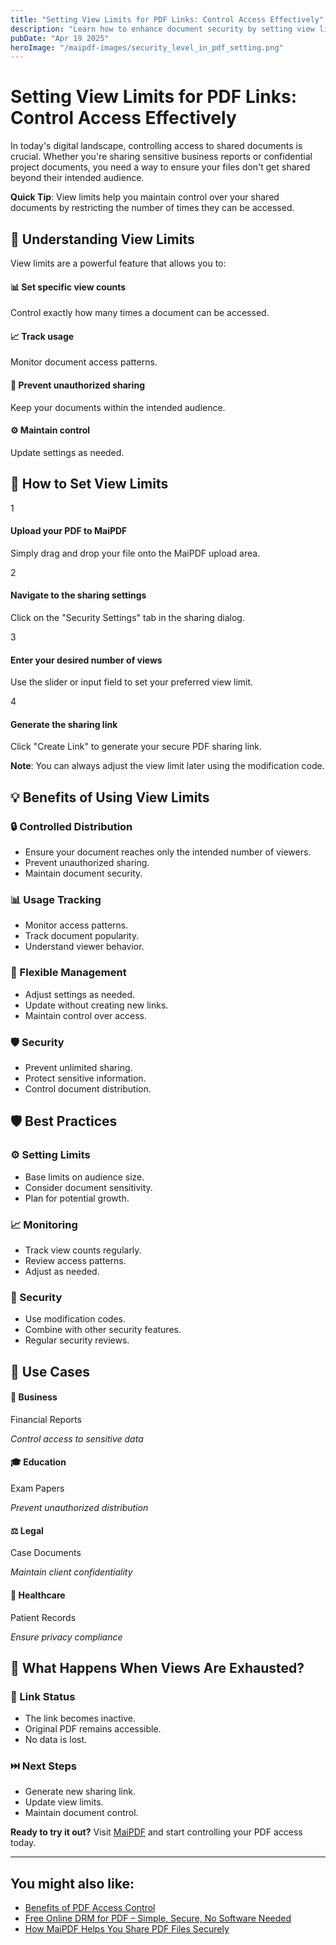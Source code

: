```yaml
---
title: "Setting View Limits for PDF Links: Control Access Effectively"
description: "Learn how to enhance document security by setting view limits on your shared PDFs with MaiPDF."
pubDate: "Apr 19 2025"
heroImage: "/maipdf-images/security_level_in_pdf_setting.png"
---
```


# Setting View Limits for PDF Links: Control Access Effectively

<div class="intro-panel">
  <p>In today's digital landscape, controlling access to shared documents is crucial. Whether you're sharing sensitive business reports or confidential project documents, you need a way to ensure your files don't get shared beyond their intended audience.</p>
  <div class="tip-box">
    <p><strong>Quick Tip</strong>: View limits help you maintain control over your shared documents by restricting the number of times they can be accessed.</p>
  </div>
</div>

## 🎯 Understanding View Limits

<div class="feature-overview">
  <p>View limits are a powerful feature that allows you to:</p>
  <div class="features-grid">
    <div class="card">
      <h4>📊 Set specific view counts</h4>
      <p>Control exactly how many times a document can be accessed.</p>
    </div>
    <div class="card">
      <h4>📈 Track usage</h4>
      <p>Monitor document access patterns.</p>
    </div>
    <div class="card">
      <h4>🛑 Prevent unauthorized sharing</h4>
      <p>Keep your documents within the intended audience.</p>
    </div>
    <div class="card">
      <h4>⚙️ Maintain control</h4>
      <p>Update settings as needed.</p>
    </div>
  </div>
</div>

## 🔧 How to Set View Limits

<div class="steps-container">
  <div class="step">
    <div class="step-number">1</div>
    <div class="step-content">
      <h4>Upload your PDF to MaiPDF</h4>
      <p>Simply drag and drop your file onto the MaiPDF upload area.</p>
    </div>
  </div>
  <div class="step">
    <div class="step-number">2</div>
    <div class="step-content">
      <h4>Navigate to the sharing settings</h4>
      <p>Click on the "Security Settings" tab in the sharing dialog.</p>
    </div>
  </div>
  <div class="step">
    <div class="step-number">3</div>
    <div class="step-content">
      <h4>Enter your desired number of views</h4>
      <p>Use the slider or input field to set your preferred view limit.</p>
    </div>
  </div>
  <div class="step">
    <div class="step-number">4</div>
    <div class="step-content">
      <h4>Generate the sharing link</h4>
      <p>Click "Create Link" to generate your secure PDF sharing link.</p>
    </div>
  </div>
</div>

<div class="note-box">
  <p><strong>Note</strong>: You can always adjust the view limit later using the modification code.</p>
</div>

## 💡 Benefits of Using View Limits

<div class="benefits-grid">
  <div class="card">
    <h3>🔒 Controlled Distribution</h3>
    <ul>
      <li>Ensure your document reaches only the intended number of viewers.</li>
      <li>Prevent unauthorized sharing.</li>
      <li>Maintain document security.</li>
    </ul>
  </div>
  
  <div class="card">
    <h3>📊 Usage Tracking</h3>
    <ul>
      <li>Monitor access patterns.</li>
      <li>Track document popularity.</li>
      <li>Understand viewer behavior.</li>
    </ul>
  </div>
  
  <div class="card">
    <h3>🔄 Flexible Management</h3>
    <ul>
      <li>Adjust settings as needed.</li>
      <li>Update without creating new links.</li>
      <li>Maintain control over access.</li>
    </ul>
  </div>
  
  <div class="card">
    <h3>🛡️ Security</h3>
    <ul>
      <li>Prevent unlimited sharing.</li>
      <li>Protect sensitive information.</li>
      <li>Control document distribution.</li>
    </ul>
  </div>
</div>

## 🛡️ Best Practices

<div class="features-grid">
  <div class="card">
    <h3>⚙️ Setting Limits</h3>
    <ul>
      <li>Base limits on audience size.</li>
      <li>Consider document sensitivity.</li>
      <li>Plan for potential growth.</li>
    </ul>
  </div>
  
  <div class="card">
    <h3>📈 Monitoring</h3>
    <ul>
      <li>Track view counts regularly.</li>
      <li>Review access patterns.</li>
      <li>Adjust as needed.</li>
    </ul>
  </div>
  
  <div class="card">
    <h3>🔐 Security</h3>
    <ul>
      <li>Use modification codes.</li>
      <li>Combine with other security features.</li>
      <li>Regular security reviews.</li>
    </ul>
  </div>
</div>

## 🎯 Use Cases

<div class="card">
  <div class="features-grid">
    <div>
      <h4>🏢 Business</h4>
      <p>Financial Reports</p>
      <p><em>Control access to sensitive data</em></p>
    </div>
    <div>
      <h4>🎓 Education</h4>
      <p>Exam Papers</p>
      <p><em>Prevent unauthorized distribution</em></p>
    </div>
    <div>
      <h4>⚖️ Legal</h4>
      <p>Case Documents</p>
      <p><em>Maintain client confidentiality</em></p>
    </div>
    <div>
      <h4>🏥 Healthcare</h4>
      <p>Patient Records</p>
      <p><em>Ensure privacy compliance</em></p>
    </div>
  </div>
</div>

## 🔄 What Happens When Views Are Exhausted?

<div class="features-grid">
  <div class="card">
    <h3>🔗 Link Status</h3>
    <ul>
      <li>The link becomes inactive.</li>
      <li>Original PDF remains accessible.</li>
      <li>No data is lost.</li>
    </ul>
  </div>
  
  <div class="card">
    <h3>⏭️ Next Steps</h3>
    <ul>
      <li>Generate new sharing link.</li>
      <li>Update view limits.</li>
      <li>Maintain document control.</li>
    </ul>
  </div>
</div>

<div class="cta-container">
  <p><strong>Ready to try it out?</strong> Visit <a href="https://maipdf.com">MaiPDF</a> and start controlling your PDF access today.</p>
</div>

---

## You might also like:

- [Benefits of PDF Access Control](/blog/benefits-of-pdf-access-control/)
- [Free Online DRM for PDF – Simple, Secure, No Software Needed](/blog/free-online-drm-for-pdf/)
- [How MaiPDF Helps You Share PDF Files Securely](/blog/share-pdf-securely/)